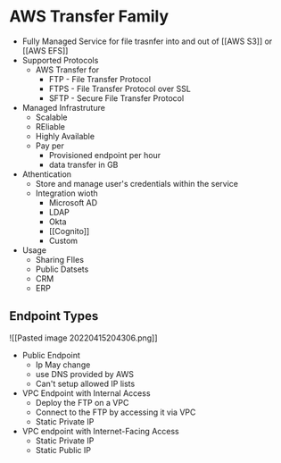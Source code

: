 # AWS Transfer Family
- Fully Managed Service for file trasnfer into and out of [[AWS S3]] or [[AWS EFS]] 
- Supported Protocols
	- AWS Transfer for
		- FTP - File Transfer Protocol
		- FTPS - File Transfer Protocol over SSL
		- SFTP - Secure File Transfer Protocol
- Managed Infrastruture 
	- Scalable
	- REliable
	- Highly Available
	- Pay per 
		- Provisioned endpoint per hour
		- data transfer in GB
- Athentication
	- Store and manage user's credentials within the service
	- Integration wioth
		- Microsoft AD
		- LDAP
		- Okta
		- [[Cognito]]
		- Custom
- Usage
	- Sharing FIles
	- Public Datsets
	- CRM
	- ERP

## Endpoint Types
![[Pasted image 20220415204306.png]]
- Public Endpoint
	- Ip May change
	- use DNS provided by AWS
	- Can't setup allowed IP lists
- VPC Endpoint with Internal Access
	- Deploy the FTP on a VPC
	- Connect to the FTP by accessing it via VPC
	- Static Private IP
- VPC endpoint with Internet-Facing Access 
	- Static Private IP
	- Static Public IP